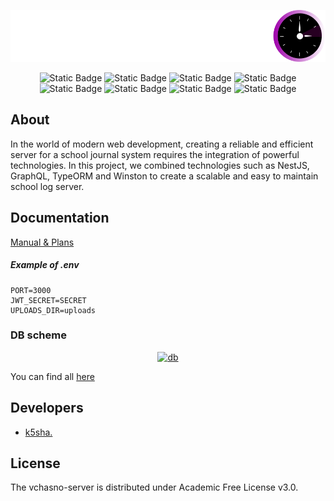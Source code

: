 <p align="center">
  <a href="https://github.com/k5sha/vchasno-client" target="blank"><img src="https://raw.githubusercontent.com/k5sha/vchasno-client/a3ffb44993eaad92ec135645a644fe4b4553da64/public/logo2.svg" width="520" alt="Vchasno logo" /></a>
</p>

<p align="center">
  <img alt="Static Badge" src="https://img.shields.io/badge/version-1.0.4--beta-blue">
  <img alt="Static Badge" src="https://img.shields.io/badge/node-v18.17.0-blueviolet">
  <img alt="Static Badge" src="https://img.shields.io/badge/npm-v9.8.1-green">
  <img alt="Static Badge" src="https://img.shields.io/badge/typescript-v5.1.3-blue">
  <img alt="Static Badge" src="https://img.shields.io/badge/nest_js-v10.0.0-red">
  <img alt="Static Badge" src="https://img.shields.io/badge/graphQL-v16.8.1-pink">
  <img alt="Static Badge" src="https://img.shields.io/badge/log-enabled-green">
  <img alt="Static Badge" src="https://img.shields.io/badge/license-Academic_Free_License_v3.0-blue">
</p>

## About

In the world of modern web development, creating a reliable and efficient server for a school journal system requires the integration of powerful technologies. In this project, we combined technologies such as NestJS, GraphQL, TypeORM and Winston to create a scalable and easy to maintain school log server.

## Documentation

[Manual & Plans](https://docs.google.com/document/d/1QLl_ZYgR-KUI_bQkqQsUpZUJDT0w3DWFnwsVuWYgt6k/edit?usp=sharing)

##### Example of .env

```
PORT=3000
JWT_SECRET=SECRET
UPLOADS_DIR=uploads
```

### DB scheme
<p align="center">
  <a href="https://i.imgur.com/9nNX9Kx.png" target="blank"><img src="https://i.imgur.com/9nNX9Kx.png" alt="db" /></a>
</p>

You can find all [here](https://i.imgur.com/9nNX9Kx.png)
## Developers

- [k5sha.](https://github.com/k5sha)

## License

The vchasno-server is distributed under Academic Free License v3.0.

